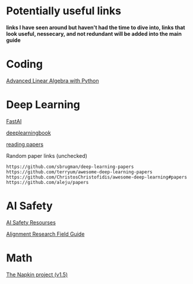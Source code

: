 # Potentially useful links

**links I have seen around but haven't had the time to dive into, links that look useful, nessecary, and not redundant will be added into the main guide**

# Coding

[Advanced Linear Algebra with Python](https://github.com/fastai/numerical-linear-algebra)

# Deep Learning
[FastAI](https://www.fast.ai/)

[deeplearningbook](https://www.deeplearningbook.org/)

[reading papers](https://github.com/floodsung/Deep-Learning-Papers-Reading-Roadmap)


Random paper links (unchecked)

    https://github.com/sbrugman/deep-learning-papers
    https://github.com/terryum/awesome-deep-learning-papers
    https://github.com/ChristosChristofidis/awesome-deep-learning#papers
    https://github.com/aleju/papers





# AI Safety
[AI Safety Resourses](https://vkrakovna.wordpress.com/ai-safety-resources/#project_ideas)

[Alignment Research Field Guide](https://www.alignmentforum.org/posts/PqMT9zGrNsGJNfiFR/alignment-research-field-guide)



# Math 
[The Napkin project (v1.5)](https://web.evanchen.cc/napkin.html)
